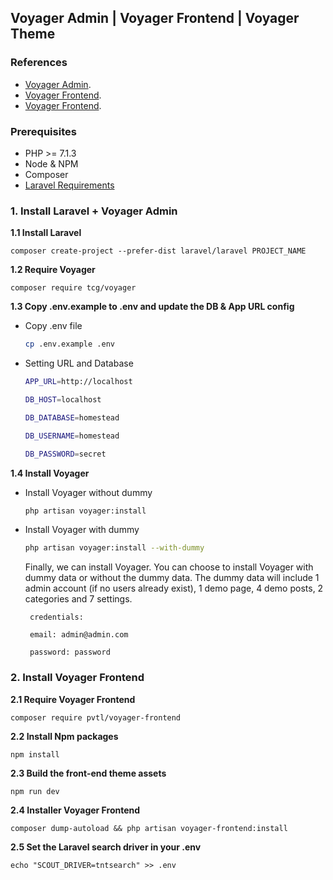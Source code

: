## Voyager Admin | Voyager Frontend | Voyager Theme

### References

- [Voyager Admin](https://docs.laravelvoyager.com/getting-started/installation).
- [Voyager Frontend](https://github.com/pvtl/voyager-frontend).
- [Voyager Frontend](https://github.com/thedevdojo/voyager-themes).

### Prerequisites

- PHP >= 7.1.3
- Node & NPM
- Composer
- [Laravel Requirements](https://laravel.com/docs/installation)

### 1. Install Laravel + Voyager Admin

__1.1 Install Laravel__

    composer create-project --prefer-dist laravel/laravel PROJECT_NAME
    
__1.2 Require Voyager__
    
    composer require tcg/voyager
    
__1.3 Copy .env.example to .env and update the DB & App URL config__

- Copy .env file   

    ```bash
    cp .env.example .env 
    ``` 
      
- Setting URL and Database 

     ```bash
    APP_URL=http://localhost
    
    DB_HOST=localhost
    
    DB_DATABASE=homestead
    
    DB_USERNAME=homestead
    
    DB_PASSWORD=secret  
    ```
       
__1.4 Install Voyager__

- Install Voyager without dummy

    ```bash
    php artisan voyager:install
    ```
 
 - Install Voyager with dummy
 
    ```bash
    php artisan voyager:install --with-dummy
    ```
    
    Finally, we can install Voyager. You can choose to install Voyager with dummy data or without the dummy data. The dummy data will include 1 admin account (if no users already exist), 1 demo page, 4 demo posts, 2 categories and 7 settings.
 
        credentials:
           
        email: admin@admin.com
     
        password: password
    
### 2. Install Voyager Frontend

__2.1 Require Voyager Frontend__

    composer require pvtl/voyager-frontend
 
__2.2 Install Npm packages__
 
    npm install
        
__2.3 Build the front-end theme assets__

    npm run dev
    
__2.4 Installer Voyager Frontend__

    composer dump-autoload && php artisan voyager-frontend:install

__2.5 Set the Laravel search driver in your .env__

    echo "SCOUT_DRIVER=tntsearch" >> .env
